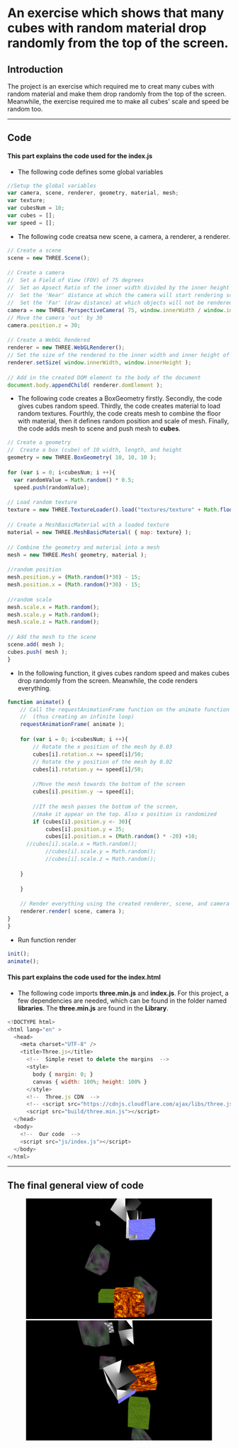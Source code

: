# An exercise which shows that many cubes with random material drop randomly from the top of the screen.

## Introduction

The project is an exercise which required me to creat many cubes with random material and make them drop randomly from the top of the screen. Meanwhile, the exercise required me to make all cubes' scale and speed be random too.

---

## Code

#### This part explains the code used for the **index.js**

* The following code defines some global variables

```JavaScript
//Setup the global variables
var camera, scene, renderer, geometry, material, mesh;
var texture;
var cubesNum = 10;
var cubes = [];
var speed = [];
```

* The following code creatsa new scene, a camera, a renderer, a renderer.

```JavaScript
// Create a scene
scene = new THREE.Scene();

// Create a camera
// 	Set a Field of View (FOV) of 75 degrees
// 	Set an Apsect Ratio of the inner width divided by the inner height of the window
//	Set the 'Near' distance at which the camera will start rendering scene objects to 2
//	Set the 'Far' (draw distance) at which objects will not be rendered to 1000
camera = new THREE.PerspectiveCamera( 75, window.innerWidth / window.innerHeight, 2, 1000 );
// Move the camera 'out' by 30
camera.position.z = 30;

// Create a WebGL Rendered
renderer = new THREE.WebGLRenderer();
// Set the size of the rendered to the inner width and inner height of the window
renderer.setSize( window.innerWidth, window.innerHeight );

// Add in the created DOM element to the body of the document
document.body.appendChild( renderer.domElement );
```

* The following code creates a BoxGeometry firstly. Secondly, the code gives cubes random speed. Thirdly, the code creates material to load random textures. Fourthly, the code creats mesh to combine the floor with material, then it defines random position and scale of mesh. Finally, the code adds mesh to scene and push mesh to **cubes**.

```JavaScript
// Create a geometry
// 	Create a box (cube) of 10 width, length, and height
geometry = new THREE.BoxGeometry( 10, 10, 10 );

for (var i = 0; i<cubesNum; i ++){
  var randomValue = Math.random() * 0.5;
  speed.push(randomValue);

// Load random texture
texture = new THREE.TextureLoader().load("textures/texture" + Math.floor(Math.random()*10) + ".jpg");

// Create a MeshBasicMaterial with a loaded texture
material = new THREE.MeshBasicMaterial( { map: texture} );

// Combine the geometry and material into a mesh
mesh = new THREE.Mesh( geometry, material );

//random position
mesh.position.y = (Math.random()*30) - 15;
mesh.position.x = (Math.random()*30) - 15;

//random scale
mesh.scale.x = Math.random();
mesh.scale.y = Math.random();
mesh.scale.z = Math.random();

// Add the mesh to the scene
scene.add( mesh );
cubes.push( mesh );
}
```

* In the following function, it gives cubes random speed and makes cubes drop randomly from the screen. Meanwhile, the code renders everything.

```JavaScript
function animate() {
	// Call the requestAnimationFrame function on the animate function
	// 	(thus creating an infinite loop)
	requestAnimationFrame( animate );

	for (var i = 0; i<cubesNum; i ++){
		// Rotate the x position of the mesh by 0.03
		cubes[i].rotation.x += speed[i]/50;
		// Rotate the y position of the mesh by 0.02
		cubes[i].rotation.y += speed[i]/50;

		//Move the mesh towards the bottom of the screen
		cubes[i].position.y -= speed[i];

		//If the mesh passes the bottom of the screen,
		//make it appear on the top. Also x position is randomized
		if (cubes[i].position.y <- 30){
			cubes[i].position.y = 35;
			cubes[i].position.x = (Math.random() * -20) +10;
      //cubes[i].scale.x = Math.random();
			//cubes[i].scale.y = Math.random();
			//cubes[i].scale.z = Math.random();

	}

	}

	// Render everything using the created renderer, scene, and camera
	renderer.render( scene, camera );
}
}
```

* Run function render

```JavaScript
init();
animate();
```

#### This part explains the code used for the **index.html**

* The following code imports **three.min.js** and **index.js**. For this project, a few dependencies are needed, which can be found in the folder named **libraries**. The **three.min.js** are found in the **Library**.

```JavaScript
<!DOCTYPE html>
<html lang="en" >
  <head>
    <meta charset="UTF-8" />
    <title>Three.js</title>
      <!--  Simple reset to delete the margins  -->
      <style>
        body { margin: 0; }
        canvas { width: 100%; height: 100% }
      </style>
      <!--  Three.js CDN  -->
      <!-- <script src="https://cdnjs.cloudflare.com/ajax/libs/three.js/96/three.min.js"></script>-->
      <script src="build/three.min.js"></script>
  </head>
  <body>
    <!--  Our code  -->
    <script src="js/index.js"></script>
  </body>
</html>
```

---

## The final general view of code
  <p align="center">
  <img alt="abramovic" src="assets/object1.jpg" width="420" />
  <img alt="abramovic" src="assets/object2.jpg" width="420" />
  </p>
